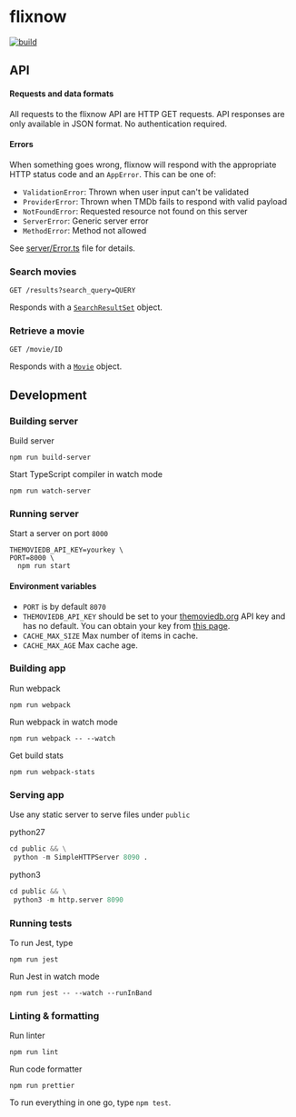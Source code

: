 # flixnow

[![build](https://github.com/onur1/flixnow/actions/workflows/main.yml/badge.svg)](https://github.com/onur1/flixnow/actions/workflows/main.yml)

## API

#### Requests and data formats

All requests to the flixnow API are HTTP GET requests. API responses are only available in JSON format. No authentication required.

#### Errors

When something goes wrong, flixnow will respond with the appropriate HTTP status code and an `AppError`. This can be one of:

- `ValidationError`: Thrown when user input can't be validated
- `ProviderError`: Thrown when TMDb fails to respond with valid payload
- `NotFoundError`: Requested resource not found on this server
- `ServerError`: Generic server error
- `MethodError`: Method not allowed

See [server/Error.ts](./src/server/Error.ts) file for details.

### Search movies

```
GET /results?search_query=QUERY
```

Responds with a [`SearchResultSet`](./src/tmdb/model/SearchResultSet.ts) object.

### Retrieve a movie

```
GET /movie/ID
```

Responds with a [`Movie`](./src/tmdb/model/Movie.ts) object.

## Development

### Building server

Build server

```
npm run build-server
```

Start TypeScript compiler in watch mode

```
npm run watch-server
```

### Running server

Start a server on port `8000`

```
THEMOVIEDB_API_KEY=yourkey \
PORT=8000 \
  npm run start
```

#### Environment variables

- `PORT` is by default `8070`
- `THEMOVIEDB_API_KEY` should be set to your [themoviedb.org](https://www.themoviedb.org) API key and has no default. You can obtain your key from [this page](https://www.themoviedb.org/settings/api).
- `CACHE_MAX_SIZE` Max number of items in cache.
- `CACHE_MAX_AGE` Max cache age.

### Building app

Run webpack

```
npm run webpack
```

Run webpack in watch mode

```
npm run webpack -- --watch
```

Get build stats

```
npm run webpack-stats
```

### Serving app

Use any static server to serve files under `public`

python27

```py
cd public && \
 python -m SimpleHTTPServer 8090 .
```

python3

```py
cd public && \
 python3 -m http.server 8090
```

### Running tests

To run Jest, type

```
npm run jest
```

Run Jest in watch mode

```
npm run jest -- --watch --runInBand
```

### Linting & formatting

Run linter

```
npm run lint
```

Run code formatter

```
npm run prettier
```

To run everything in one go, type `npm test`.
